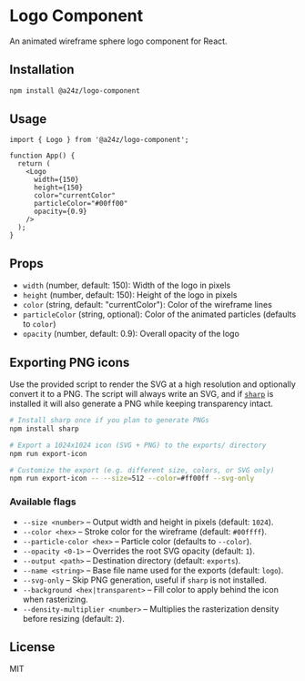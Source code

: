 # Logo Component

An animated wireframe sphere logo component for React.

## Installation

```bash
npm install @a24z/logo-component
```

## Usage

```tsx
import { Logo } from '@a24z/logo-component';

function App() {
  return (
    <Logo
      width={150}
      height={150}
      color="currentColor"
      particleColor="#00ff00"
      opacity={0.9}
    />
  );
}
```

## Props

- `width` (number, default: 150): Width of the logo in pixels
- `height` (number, default: 150): Height of the logo in pixels
- `color` (string, default: "currentColor"): Color of the wireframe lines
- `particleColor` (string, optional): Color of the animated particles (defaults to `color`)
- `opacity` (number, default: 0.9): Overall opacity of the logo

## Exporting PNG icons

Use the provided script to render the SVG at a high resolution and optionally convert it to a PNG. The script will always write an SVG, and if [`sharp`](https://sharp.pixelplumbing.com/) is installed it will also generate a PNG while keeping transparency intact.

```bash
# Install sharp once if you plan to generate PNGs
npm install sharp

# Export a 1024x1024 icon (SVG + PNG) to the exports/ directory
npm run export-icon

# Customize the export (e.g. different size, colors, or SVG only)
npm run export-icon -- --size=512 --color=#ff00ff --svg-only
```

### Available flags

- `--size <number>` – Output width and height in pixels (default: `1024`).
- `--color <hex>` – Stroke color for the wireframe (default: `#00ffff`).
- `--particle-color <hex>` – Particle color (defaults to `--color`).
- `--opacity <0-1>` – Overrides the root SVG opacity (default: `1`).
- `--output <path>` – Destination directory (default: `exports`).
- `--name <string>` – Base file name used for the exports (default: `logo`).
- `--svg-only` – Skip PNG generation, useful if `sharp` is not installed.
- `--background <hex|transparent>` – Fill color to apply behind the icon when rasterizing.
- `--density-multiplier <number>` – Multiplies the rasterization density before resizing (default: `2`).

## License

MIT
